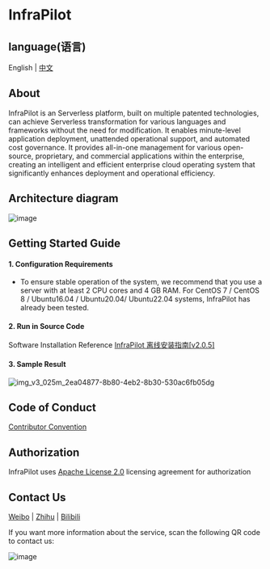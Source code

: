 # InfraPilot

language(语言)
----
English | [中文](https://github.com/galaxy-future/infrapilot/blob/master/docs/CH-README.md)

About
-----
InfraPilot is an Serverless platform, built on multiple patented technologies, can achieve Serverless transformation for various languages and frameworks without the need for modification. It enables minute-level application deployment, unattended operational support, and automated cost governance. It provides all-in-one management for various open-source, proprietary, and commercial applications within the enterprise, creating an intelligent and efficient enterprise cloud operating system that significantly enhances deployment and operational efficiency.

Architecture diagram
-----
![image](https://github.com/galaxy-future/infrapilot/assets/87166597/d16b088b-0258-48ee-b492-54dca32b630b)

Getting Started Guide
----
#### 1. Configuration Requirements
- To ensure stable operation of the system, we recommend that you use a server with at least 2 CPU cores and 4 GB RAM. For CentOS 7 / CentOS 8 / Ubuntu16.04 / Ubuntu20.04/ Ubuntu22.04 systems, InfraPilot has already been tested.
#### 2. Run in Source Code
Software Installation Reference  [InfraPilot 离线安装指南[v2.0.5]](https://galaxy-future.feishu.cn/docx/WR6hdKswAognmox75LHc66DRnqh)

#### 3. Sample Result
![img_v3_025m_2ea04877-8b80-4eb2-8b30-530ac6fb05dg](https://github.com/galaxy-future/infrapilot/assets/87166597/b2197a94-810f-4564-b148-4729b019a130)


Code of Conduct
------
[Contributor Convention](https://github.com/galaxy-future/infrapilot/blob/master/CODE_OF_CONDUCT)

Authorization
-----

InfraPilot uses [Apache License 2.0](https://github.com/galaxy-future/infrapilot/blob/master/LICENSE) licensing agreement for
authorization

Contact Us
-----

[Weibo](https://weibo.com/galaxyfuture) | [Zhihu](https://www.zhihu.com/org/xing-yi-wei-lai) | [Bilibili](https://space.bilibili.com/2057006251)

If you want more information about the service, scan the following QR code to contact us:

![image](https://user-images.githubusercontent.com/102009012/163559389-813afa06-924f-412d-8642-1a0944384f91.png)
